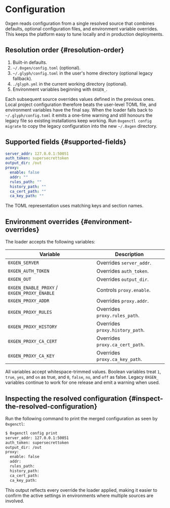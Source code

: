 # Configuration

0xgen reads configuration from a single resolved source that combines defaults,
optional configuration files, and environment variable overrides. This keeps the
platform easy to tune locally and in production deployments.

## Resolution order {#resolution-order}

1. Built-in defaults.
2. `~/.0xgen/config.toml` (optional).
3. `~/.glyph/config.toml` in the user's home directory (optional legacy fallback).
4. `./glyph.yml` in the current working directory (optional).
5. Environment variables beginning with `0XGEN_`.

Each subsequent source overrides values defined in the previous ones. Local
project configuration therefore beats the user-level TOML file, and environment
variables have the final say. When the loader falls back to `~/.glyph/config.toml`
it emits a one-time warning and still honours the legacy file so existing
installations keep working. Run `0xgenctl config migrate` to copy the legacy
configuration into the new `~/.0xgen` directory.

## Supported fields {#supported-fields}

```yaml
server_addr: 127.0.0.1:50051
auth_token: supersecrettoken
output_dir: /out
proxy:
  enable: false
  addr: ""
  rules_path: ""
  history_path: ""
  ca_cert_path: ""
  ca_key_path: ""
```

The TOML representation uses matching keys and section names.

## Environment overrides {#environment-overrides}

The loader accepts the following variables:

| Variable | Description |
| --- | --- |
| `0XGEN_SERVER` | Overrides `server_addr`. |
| `0XGEN_AUTH_TOKEN` | Overrides `auth_token`. |
| `0XGEN_OUT` | Overrides `output_dir`. |
| `0XGEN_ENABLE_PROXY` / `0XGEN_PROXY_ENABLE` | Controls `proxy.enable`. |
| `0XGEN_PROXY_ADDR` | Overrides `proxy.addr`. |
| `0XGEN_PROXY_RULES` | Overrides `proxy.rules_path`. |
| `0XGEN_PROXY_HISTORY` | Overrides `proxy.history_path`. |
| `0XGEN_PROXY_CA_CERT` | Overrides `proxy.ca_cert_path`. |
| `0XGEN_PROXY_CA_KEY` | Overrides `proxy.ca_key_path`. |

All variables accept whitespace-trimmed values. Boolean variables treat `1`,
`true`, `yes`, and `on` as true, and `0`, `false`, `no`, and `off` as false. Legacy
`0XGEN_` variables continue to work for one release and emit a warning when used.

## Inspecting the resolved configuration {#inspect-the-resolved-configuration}

Run the following command to print the merged configuration as seen by
`0xgenctl`:

```bash
$ 0xgenctl config print
server_addr: 127.0.0.1:50051
auth_token: supersecrettoken
output_dir: /out
proxy:
  enable: false
  addr: 
  rules_path: 
  history_path: 
  ca_cert_path: 
  ca_key_path: 
```

This output reflects every override the loader applied, making it easier to
confirm the active settings in environments where multiple sources are involved.

